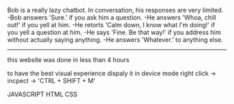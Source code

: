 Bob is a really lazy chatbot. In conversation, his responses are very limited.
-Bob answers 'Sure.' if you ask him a question.
-He answers 'Whoa, chill out!' if you yell at him.
-He retorts 'Calm down, I know what I'm doing!' if you yell a question at him.
-He says 'Fine. Be that way!' if you address him without actually saying anything.
-He answers 'Whatever.' to anything else.


***********************************************

this website was done in less than 4 hours 

to have the best visual experience dispaly it in device mode 
right click -> incpect -> 'CTRL + SHIFT + M'

JAVASCRIPT 
HTML 
CSS 

